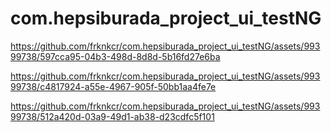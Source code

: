 # com.hepsiburada_project_ui_testNG

https://github.com/frknkcr/com.hepsiburada_project_ui_testNG/assets/99399738/597cca95-04b3-498d-8d8d-5b16fd27e6ba


https://github.com/frknkcr/com.hepsiburada_project_ui_testNG/assets/99399738/c4817924-a55e-4967-905f-50bb1aa4fe7e


https://github.com/frknkcr/com.hepsiburada_project_ui_testNG/assets/99399738/512a420d-03a9-49d1-ab38-d23cdfc5f101

